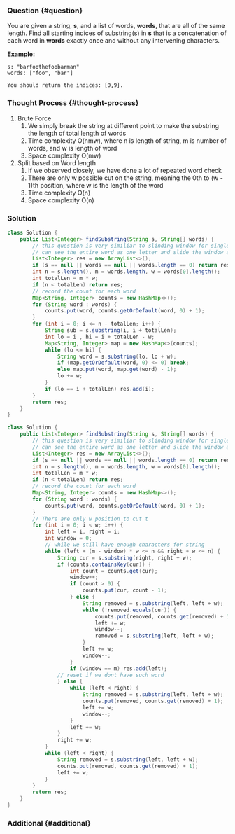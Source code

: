 ### Question {#question}

You are given a string, **s**, and a list of words, **words**, that are all of the same length. Find all starting indices of substring\(s\) in **s** that is a concatenation of each word in **words** exactly once and without any intervening characters.

**Example:**

```
s: "barfoothefoobarman"
words: ["foo", "bar"]

You should return the indices: [0,9].
```

### Thought Process {#thought-process}

1. Brute Force
   1. We simply break the string at different point to make the substring the length of total length of words
   2. Time complexity O\(nmw\), where n is length of string, m is number of words, and w is length of word
   3. Space complexity O\(mw\)
2. Split based on Word length
   1. If we observed closely, we have done a lot of repeated word check
   2. There are only w possible cut on the string, meaning the 0th to \(w - 1\)th position, where w is the length of the word
   3. Time complexity O\(n\)
   4. Space complexity O\(n\)

### Solution

```java
class Solution {
    public List<Integer> findSubstring(String s, String[] words) {
        // this question is very similiar to slinding window for single letter, we
        // can see the entire word as one letter and slide the window appropiately
        List<Integer> res = new ArrayList<>();
        if (s == null || words == null || words.length == 0) return res;
        int n = s.length(), m = words.length, w = words[0].length();
        int totalLen = m * w;
        if (n < totalLen) return res;
        // record the count for each word
        Map<String, Integer> counts = new HashMap<>();
        for (String word : words) {
            counts.put(word, counts.getOrDefault(word, 0) + 1);
        }
        for (int i = 0; i <= n - totalLen; i++) {
            String sub = s.substring(i, i + totalLen);
            int lo = i , hi = i + totalLen - w;
            Map<String, Integer> map = new HashMap<>(counts);
            while (lo <= hi) {
                String word = s.substring(lo, lo + w);
                if (map.getOrDefault(word, 0) <= 0) break;
                else map.put(word, map.get(word) - 1);
                lo += w;
            }
            if (lo == i + totalLen) res.add(i);
        }
        return res;
    }
}
```

```java
class Solution {
    public List<Integer> findSubstring(String s, String[] words) {
        // this question is very similiar to slinding window for single letter, we
        // can see the entire word as one letter and slide the window appropiately
        List<Integer> res = new ArrayList<>();
        if (s == null || words == null || words.length == 0) return res;
        int n = s.length(), m = words.length, w = words[0].length();
        int totalLen = m * w;
        if (n < totalLen) return res;
        // record the count for each word
        Map<String, Integer> counts = new HashMap<>();
        for (String word : words) {
            counts.put(word, counts.getOrDefault(word, 0) + 1);
        }
        // There are only w position to cut t
        for (int i = 0; i < w; i++) {
            int left = i, right = i;
            int window = 0;
            // while we still have enough characters for string
            while (left + (m - window) * w <= n && right + w <= n) {
                String cur = s.substring(right, right + w);
                if (counts.containsKey(cur)) {
                    int count = counts.get(cur);
                    window++;
                    if (count > 0) {
                        counts.put(cur, count - 1);
                    } else {
                        String removed = s.substring(left, left + w);
                        while (!removed.equals(cur)) {
                            counts.put(removed, counts.get(removed) + 1);
                            left += w;
                            window--;
                            removed = s.substring(left, left + w);
                        }
                        left += w;
                        window--;
                    }
                    if (window == m) res.add(left);
                // reset if we dont have such word
                } else {
                    while (left < right) {
                        String removed = s.substring(left, left + w);
                        counts.put(removed, counts.get(removed) + 1);
                        left += w;
                        window--;
                    }
                    left += w;
                }
                right += w;
            }
            while (left < right) {
                String removed = s.substring(left, left + w);
                counts.put(removed, counts.get(removed) + 1);
                left += w;
            }
        }
        return res;
    }
}
```

### Additional {#additional}



